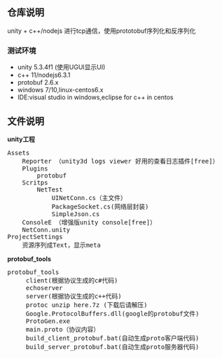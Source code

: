 ## 仓库说明
unity +  c++/nodejs 进行tcp通信，使用prototobuf序列化和反序列化
### 测试环境
- unity 5.3.4f1 (使用UGUI显示UI)
- c++ 11/nodejs6.3.1
- protobuf 2.6.x
- windows 7/10,linux-centos6.x
- IDE:visual studio in windows,eclipse for c++ in centos

## 文件说明
**unity工程**
<pre>
Assets
	Reporter （unity3d logs viewer 好用的查看日志插件[free]）
	Plugins
		protobuf
	Scritps
		NetTest
			UINetConn.cs（主文件）
			PackageSocket.cs(网络层封装)
			SimpleJson.cs
	ConsoleE （增强版unity console[free]）
	NetConn.unity
ProjectSettings
	资源序列成Text，显示meta
</pre>
**protobuf_tools**
<pre>
protobuf_tools
	 client(根据协议生成的c#代码)
	 echoserver
	 server(根据协议生成的c++代码)
	 protoc unzip here.7z (下载后请解压)
	 Google.ProtocolBuffers.dll(google的protobuf文件)
	 ProtoGen.exe
	 main.proto（协议内容）
	 build_client_protobuf.bat(自动生成proto客户端代码)
 	 build_server_protobuf.bat(自动生成proto服务器代码)

</pre>
